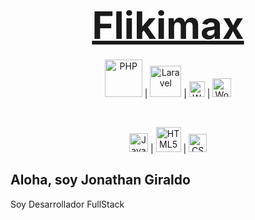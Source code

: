 <h1 align="center"><a href="https://flikimax.com" target="_blank" style="font-size: 60px">Flikimax</a></h1>

<p align="center">
<span><img src="https://upload.wikimedia.org/wikipedia/commons/2/27/PHP-logo.svg" alt="PHP" width="60px"></span> | <span><img src="https://raw.githubusercontent.com/laravel/art/master/logo-lockup/5%20SVG/2%20CMYK/1%20Full%20Color/laravel-logolockup-cmyk-red.svg" alt="Laravel" height="50px"></span> | <span><img src="https://wordops.net/wp-content/uploads/2019/08/cropped-logo-wordops-small.png" alt="Wordops" height="25px"></span> | <span><img src="https://s.w.org/style/images/wporg-logo.svg" alt="Wordpress" height="30px"></span> 
</p>

<br>
  
<p align="center">
<span><img src="https://upload.wikimedia.org/wikipedia/commons/9/99/Unofficial_JavaScript_logo_2.svg" alt="Javascript" width="30px"></span> | <span><img src="https://upload.wikimedia.org/wikipedia/commons/6/61/HTML5_logo_and_wordmark.svg" alt="HTML5" width="40px"></span> | <span><img src="https://flikimax.com/wp-content/uploads/2021/06/css3.png" alt="CSS3" width="29px"></span>
</p>

## Aloha, soy Jonathan Giraldo

Soy Desarrollador FullStack

